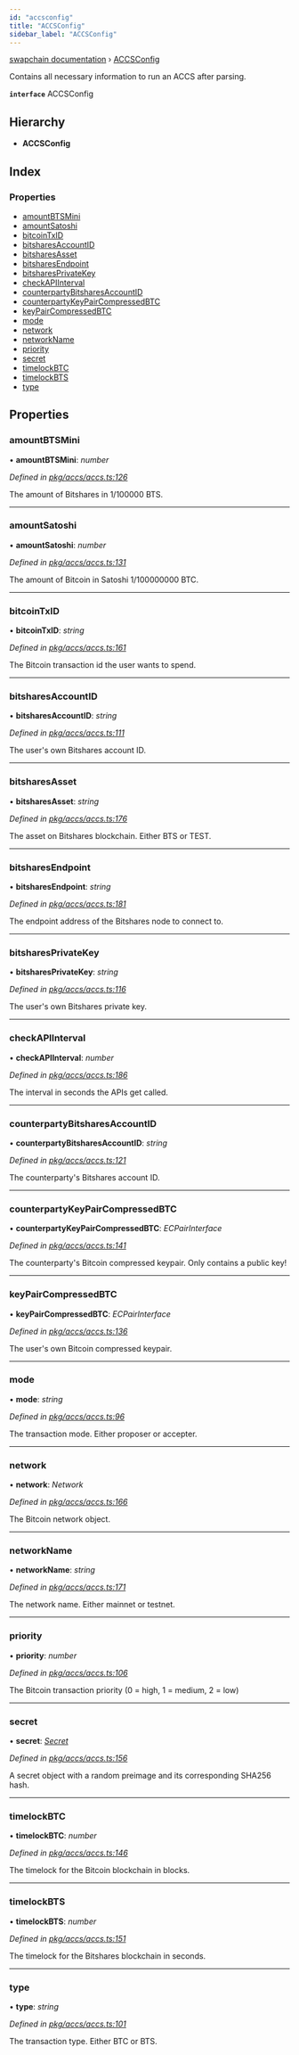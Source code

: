 ```yaml
---
id: "accsconfig"
title: "ACCSConfig"
sidebar_label: "ACCSConfig"
---
```


[swapchain documentation](../globals.md) › [ACCSConfig](accsconfig.md)

Contains all necessary information to run an ACCS after parsing.

**`interface`** ACCSConfig

## Hierarchy

- **ACCSConfig**

## Index

### Properties

- [amountBTSMini](accsconfig.md#amountbtsmini)
- [amountSatoshi](accsconfig.md#amountsatoshi)
- [bitcoinTxID](accsconfig.md#bitcointxid)
- [bitsharesAccountID](accsconfig.md#bitsharesaccountid)
- [bitsharesAsset](accsconfig.md#bitsharesasset)
- [bitsharesEndpoint](accsconfig.md#bitsharesendpoint)
- [bitsharesPrivateKey](accsconfig.md#bitsharesprivatekey)
- [checkAPIInterval](accsconfig.md#checkapiinterval)
- [counterpartyBitsharesAccountID](accsconfig.md#counterpartybitsharesaccountid)
- [counterpartyKeyPairCompressedBTC](accsconfig.md#counterpartykeypaircompressedbtc)
- [keyPairCompressedBTC](accsconfig.md#keypaircompressedbtc)
- [mode](accsconfig.md#mode)
- [network](accsconfig.md#network)
- [networkName](accsconfig.md#networkname)
- [priority](accsconfig.md#priority)
- [secret](accsconfig.md#secret)
- [timelockBTC](accsconfig.md#timelockbtc)
- [timelockBTS](accsconfig.md#timelockbts)
- [type](accsconfig.md#type)

## Properties

### amountBTSMini

• **amountBTSMini**: _number_

_Defined in [pkg/accs/accs.ts:126](https://github.com/chronark/swapchain/blob/e6681b5/src/pkg/accs/accs.ts#L126)_

The amount of Bitshares in 1/100000 BTS.

---

### amountSatoshi

• **amountSatoshi**: _number_

_Defined in [pkg/accs/accs.ts:131](https://github.com/chronark/swapchain/blob/e6681b5/src/pkg/accs/accs.ts#L131)_

The amount of Bitcoin in Satoshi 1/100000000 BTC.

---

### bitcoinTxID

• **bitcoinTxID**: _string_

_Defined in [pkg/accs/accs.ts:161](https://github.com/chronark/swapchain/blob/e6681b5/src/pkg/accs/accs.ts#L161)_

The Bitcoin transaction id the user wants to spend.

---

### bitsharesAccountID

• **bitsharesAccountID**: _string_

_Defined in [pkg/accs/accs.ts:111](https://github.com/chronark/swapchain/blob/e6681b5/src/pkg/accs/accs.ts#L111)_

The user's own Bitshares account ID.

---

### bitsharesAsset

• **bitsharesAsset**: _string_

_Defined in [pkg/accs/accs.ts:176](https://github.com/chronark/swapchain/blob/e6681b5/src/pkg/accs/accs.ts#L176)_

The asset on Bitshares blockchain. Either BTS or TEST.

---

### bitsharesEndpoint

• **bitsharesEndpoint**: _string_

_Defined in [pkg/accs/accs.ts:181](https://github.com/chronark/swapchain/blob/e6681b5/src/pkg/accs/accs.ts#L181)_

The endpoint address of the Bitshares node to connect to.

---

### bitsharesPrivateKey

• **bitsharesPrivateKey**: _string_

_Defined in [pkg/accs/accs.ts:116](https://github.com/chronark/swapchain/blob/e6681b5/src/pkg/accs/accs.ts#L116)_

The user's own Bitshares private key.

---

### checkAPIInterval

• **checkAPIInterval**: _number_

_Defined in [pkg/accs/accs.ts:186](https://github.com/chronark/swapchain/blob/e6681b5/src/pkg/accs/accs.ts#L186)_

The interval in seconds the APIs get called.

---

### counterpartyBitsharesAccountID

• **counterpartyBitsharesAccountID**: _string_

_Defined in [pkg/accs/accs.ts:121](https://github.com/chronark/swapchain/blob/e6681b5/src/pkg/accs/accs.ts#L121)_

The counterparty's Bitshares account ID.

---

### counterpartyKeyPairCompressedBTC

• **counterpartyKeyPairCompressedBTC**: _ECPairInterface_

_Defined in [pkg/accs/accs.ts:141](https://github.com/chronark/swapchain/blob/e6681b5/src/pkg/accs/accs.ts#L141)_

The counterparty's Bitcoin compressed keypair. Only contains a public key!

---

### keyPairCompressedBTC

• **keyPairCompressedBTC**: _ECPairInterface_

_Defined in [pkg/accs/accs.ts:136](https://github.com/chronark/swapchain/blob/e6681b5/src/pkg/accs/accs.ts#L136)_

The user's own Bitcoin compressed keypair.

---

### mode

• **mode**: _string_

_Defined in [pkg/accs/accs.ts:96](https://github.com/chronark/swapchain/blob/e6681b5/src/pkg/accs/accs.ts#L96)_

The transaction mode. Either proposer or accepter.

---

### network

• **network**: _Network_

_Defined in [pkg/accs/accs.ts:166](https://github.com/chronark/swapchain/blob/e6681b5/src/pkg/accs/accs.ts#L166)_

The Bitcoin network object.

---

### networkName

• **networkName**: _string_

_Defined in [pkg/accs/accs.ts:171](https://github.com/chronark/swapchain/blob/e6681b5/src/pkg/accs/accs.ts#L171)_

The network name. Either mainnet or testnet.

---

### priority

• **priority**: _number_

_Defined in [pkg/accs/accs.ts:106](https://github.com/chronark/swapchain/blob/e6681b5/src/pkg/accs/accs.ts#L106)_

The Bitcoin transaction priority (0 = high, 1 = medium, 2 = low)

---

### secret

• **secret**: _[Secret](secret.md)_

_Defined in [pkg/accs/accs.ts:156](https://github.com/chronark/swapchain/blob/e6681b5/src/pkg/accs/accs.ts#L156)_

A secret object with a random preimage and its corresponding SHA256 hash.

---

### timelockBTC

• **timelockBTC**: _number_

_Defined in [pkg/accs/accs.ts:146](https://github.com/chronark/swapchain/blob/e6681b5/src/pkg/accs/accs.ts#L146)_

The timelock for the Bitcoin blockchain in blocks.

---

### timelockBTS

• **timelockBTS**: _number_

_Defined in [pkg/accs/accs.ts:151](https://github.com/chronark/swapchain/blob/e6681b5/src/pkg/accs/accs.ts#L151)_

The timelock for the Bitshares blockchain in seconds.

---

### type

• **type**: _string_

_Defined in [pkg/accs/accs.ts:101](https://github.com/chronark/swapchain/blob/e6681b5/src/pkg/accs/accs.ts#L101)_

The transaction type. Either BTC or BTS.
